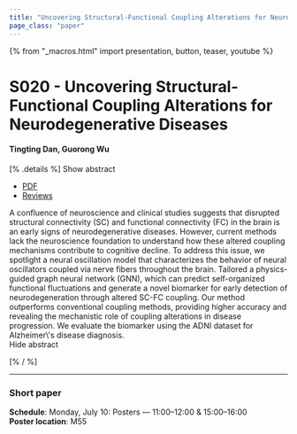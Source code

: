 ```yaml
---
title: "Uncovering Structural-Functional Coupling Alterations for Neurodegenerative Diseases"
page_class: "paper"
---
```


{% from "_macros.html" import presentation, button, teaser, youtube %}

# S020 - Uncovering Structural-Functional Coupling Alterations for Neurodegenerative Diseases

#### Tingting Dan, Guorong Wu


[% .details %]
<a class="toggle_visibility" data-selector=".abstract" data-level="3">Show abstract</a>
- <a href="https://openreview.net/pdf?id=CU82z90ppTS">PDF</a>
- <a href="https://openreview.net/forum?id=CU82z90ppTS">Reviews</a>

<p>
    <span class="abstract">
        A confluence of neuroscience and clinical studies suggests that disrupted structural connectivity (SC) and functional connectivity (FC) in the brain is an early signs of neurodegenerative diseases. However, current methods lack the neuroscience foundation to understand how these altered coupling mechanisms contribute to cognitive decline. To address this issue, we spotlight a neural oscillation model that characterizes the behavior of neural oscillators coupled via nerve fibers throughout the brain. Tailored a physics-guided graph neural network (GNN), which can predict self-organized functional fluctuations and generate a novel biomarker for early detection of neurodegeneration through altered SC-FC coupling. Our method outperforms conventional coupling methods, providing higher accuracy and revealing the mechanistic role of coupling alterations in disease progression. We evaluate the biomarker using the ADNI dataset for Alzheimer\'s disease diagnosis.
        <br>
        <span class="actions"><a class="toggle_visibility" data-level="2">Hide abstract</a></span>
    </span>
</p>
[% / %]

---


### Short paper

**Schedule**: Monday, July 10: Posters — 11:00–12:00 & 15:00–16:00<br>
**Poster location**: M55

